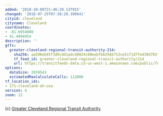 ```yaml
---
added: '2010-10-08T21:46:20.137915'
changed: '2018-07-25T07:38:20.390641'
cityid: cleveland
cityname: Cleveland
coordinates:
- -81.6954088
- 41.4994954
description: ''
gtfs:
  greater-cleveland-regional-transit-authority-214:
    sha256: aa596eb45f3d9cd41adc48024c00eebfb62565713ce5171d7fe439d783f6772c
    tf_feed_id: greater-cleveland-regional-transit-authority/214
    url: https://transitfeeds-data.s3-us-west-1.amazonaws.com/public/feeds/greater-cleveland-regional-transit-authority/214/20180713/gtfs.zip
options:
  dataSize: 2039543
  estimatedMaxCalculateCalls: 112000
tf_location_ids:
- 171-cleveland-oh-usa
version: 4
zoom: 12
---
```


(c) [Greater Cleveland Regional Transit Authority](http://www.riderta.com/)
